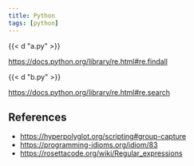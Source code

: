 ```yaml
---
title: Python
tags: [python]
---
```


{{< d "a.py" >}}

<https://docs.python.org/library/re.html#re.findall>

{{< d "b.py" >}}

<https://docs.python.org/library/re.html#re.search>

## References

- <https://hyperpolyglot.org/scripting#group-capture>
- <https://programming-idioms.org/idiom/83>
- <https://rosettacode.org/wiki/Regular_expressions>

